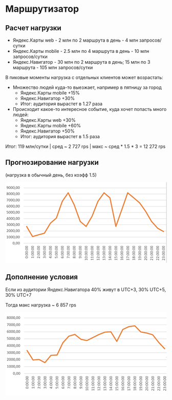 # Маршрутизатор

## Расчет нагрузки

- Яндекс.Карты web - 2 млн по 2 маршрута в день - 4 млн запросов/сутки 
- Яндекс.Карты mobile - 2.5 млн по 4 маршрута в день - 10 млн запросов/сутки
- Яндекс.Навигатор - 30 млн по 2 маршрута в день; 15 млн по 3 маршрута - 105 млн запросов/сутки

В пиковые моменты нагрузка с отдельных клиентов может возрастать:

- Множество людей куда-то выезжает, например в пятницу за город
  - Яндекс.Карты mobile +15%
  - Яндекс.Навигатор +30%
  - Итог: аудитория вырастет в 1.27 раза
- Происходит какое-то интересное событие, куда хочет попасть много людей:
  - Яндекс.Карты web +30%
  - Яндекс.Карты mobile +60%
  - Яндекс.Навигатор +50%
  - Итог: аудитория вырастет в 1.5 раза

Итог: 119 млн/сутки | сред ~ 2 727 rps | макс ~ сред * 1.5 * 3 = 12 272 rps

## Прогнозирование нагрузки

(нагрузка в обычный день, без коэфф 1.5)

![Прогнозирование нагрузки](./Прогнозирование_нагрузки.png)

## Дополнение условия

Если из аудитории Яндекс.Навигатора 40% живут в UTC+3, 30% UTC+5, 30% UTC+7

Тогда макс нагрузка ~ 6 857 rps

![нагрузка при условии часовых поясов](./при_условии.png)